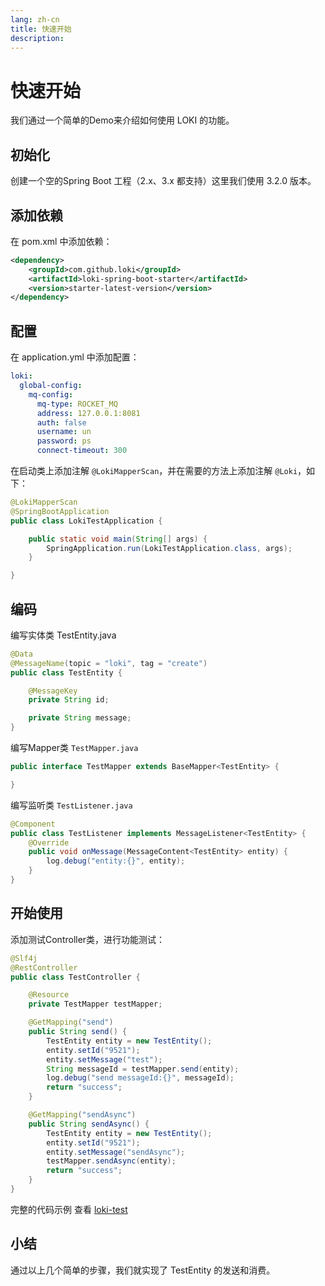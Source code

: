 ```yaml
---
lang: zh-cn
title: 快速开始
description: 
---
```

# 快速开始

我们通过一个简单的Demo来介绍如何使用 LOKI 的功能。

## 初始化
创建一个空的Spring Boot 工程（2.x、3.x 都支持）这里我们使用 3.2.0 版本。

## 添加依赖
在 pom.xml 中添加依赖：
```xml
<dependency>
    <groupId>com.github.loki</groupId>
    <artifactId>loki-spring-boot-starter</artifactId>
    <version>starter-latest-version</version>
</dependency>
```

## 配置
在 application.yml 中添加配置：
```yaml
loki:
  global-config:
    mq-config:
      mq-type: ROCKET_MQ
      address: 127.0.0.1:8081
      auth: false
      username: un
      password: ps
      connect-timeout: 300
```

在启动类上添加注解 `@LokiMapperScan`，并在需要的方法上添加注解 `@Loki`，如下：
```java
@LokiMapperScan
@SpringBootApplication
public class LokiTestApplication {

    public static void main(String[] args) {
        SpringApplication.run(LokiTestApplication.class, args);
    }

}
```

## 编码

编写实体类 TestEntity.java

```java
@Data
@MessageName(topic = "loki", tag = "create")
public class TestEntity {

    @MessageKey
    private String id;

    private String message;
}
```
编写Mapper类 `TestMapper.java`

```java
public interface TestMapper extends BaseMapper<TestEntity> {

}
```

编写监听类 `TestListener.java`

```java
@Component
public class TestListener implements MessageListener<TestEntity> {
    @Override
    public void onMessage(MessageContent<TestEntity> entity) {
        log.debug("entity:{}", entity);
    }
}
```

## 开始使用

添加测试Controller类，进行功能测试：


```java
@Slf4j
@RestController
public class TestController {

    @Resource
    private TestMapper testMapper;

    @GetMapping("send")
    public String send() {
        TestEntity entity = new TestEntity();
        entity.setId("9521");
        entity.setMessage("test");
        String messageId = testMapper.send(entity);
        log.debug("send messageId:{}", messageId);
        return "success";
    }

    @GetMapping("sendAsync")
    public String sendAsync() {
        TestEntity entity = new TestEntity();
        entity.setId("9521");
        entity.setMessage("sendAsync");
        testMapper.sendAsync(entity);
        return "success";
    }
}
```

完整的代码示例 查看 [loki-test](https://github.com/guoshiqiufeng/loki-test)
## 小结
通过以上几个简单的步骤，我们就实现了 TestEntity 的发送和消费。